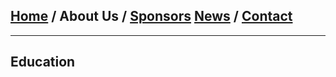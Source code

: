 
## [Home](/index) / About Us / [Sponsors](/sponsors) [News](/news) / [Contact](/contact)
___

## Education


